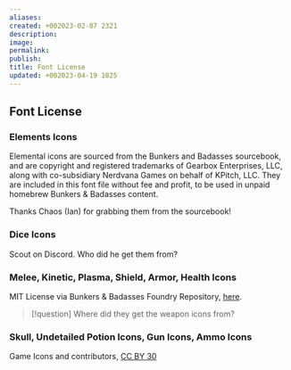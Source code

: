 ```yaml
---
aliases: 
created: +002023-02-07 2321
description: 
image: 
permalink: 
publish: 
title: Font License
updated: +002023-04-19 1825
---
```


## Font License

### Elements Icons

Elemental icons are sourced from the Bunkers and Badasses sourcebook, and are copyright and  registered trademarks of Gearbox Enterprises, LLC, along with co-subsidiary Nerdvana Games on behalf of KPitch, LLC. They are included in this font file without fee and profit, to be used in unpaid homebrew Bunkers & Badasses content.

Thanks Chaos (Ian) for grabbing them from the sourcebook!

### Dice Icons

Scout on Discord. Who did he get them from?

### Melee, Kinetic, Plasma, Shield, Armor, Health Icons

MIT License via Bunkers & Badasses Foundry Repository, [here](https://github.com/eronth/bunkers-and-badasses).

>[!question] 
> Where did they get the weapon icons from?

### Skull, Undetailed Potion Icons, Gun Icons, Ammo Icons

Game Icons and contributors, [CC BY 30](https://creativecommons.org/licenses/by/3.0/)
